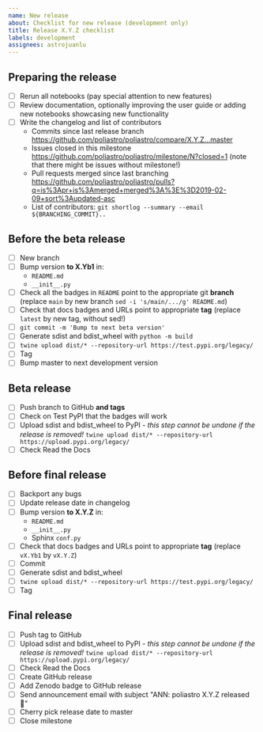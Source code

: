 ```yaml
---
name: New release
about: Checklist for new release (development only)
title: Release X.Y.Z checklist
labels: development
assignees: astrojuanlu
---
```


## Preparing the release

* [ ] Rerun all notebooks (pay special attention to new features)
* [ ] Review documentation, optionally improving the user guide or adding new notebooks showcasing new functionality
* [ ] Write the changelog and list of contributors
  - Commits since last release branch https://github.com/poliastro/poliastro/compare/X.Y.Z...master
  - Issues closed in this milestone https://github.com/poliastro/poliastro/milestone/N?closed=1 (note that there might be issues without milestone!)
  - Pull requests merged since last branching https://github.com/poliastro/poliastro/pulls?q=is%3Apr+is%3Amerged+merged%3A%3E%3D2019-02-09+sort%3Aupdated-asc
  - List of contributors: `git shortlog --summary --email ${BRANCHING_COMMIT}..`

## Before the beta release

* [ ] New branch
* [ ] Bump version **to X.Yb1** in:
  - `README.md`
  - `__init__.py`
* [ ] Check all the badges in `README` point to the appropriate git **branch** (replace `main` by new branch `sed -i 's/main/.../g' README.md`)
* [ ] Check that docs badges and URLs point to appropriate **tag** (replace `latest` by new tag, without sed!)
* [ ] `git commit -m 'Bump to next beta version'`
* [ ] Generate sdist and bdist_wheel with `python -m build`
* [ ] `twine upload dist/* --repository-url https://test.pypi.org/legacy/`
* [ ] Tag
* [ ] Bump master to next development version

## Beta release

* [ ] Push branch to GitHub **and tags**
* [ ] Check on Test PyPI that the badges will work
* [ ] Upload sdist and bdist_wheel to PyPI - *this step cannot be undone if the release is removed!* `twine upload dist/* --repository-url https://upload.pypi.org/legacy/`
* [ ] Check Read the Docs

## Before final release

* [ ] Backport any bugs
* [ ] Update release date in changelog
* [ ] Bump version **to X.Y.Z** in:
  - `README.md`
  - `__init__.py`
  - Sphinx `conf.py`
* [ ] Check that docs badges and URLs point to appropriate **tag** (replace `vX.Yb1` by `vX.Y.Z`)
* [ ] Commit
* [ ] Generate sdist and bdist_wheel
* [ ] `twine upload dist/* --repository-url https://test.pypi.org/legacy/`
* [ ] Tag

## Final release

* [ ] Push tag to GitHub
* [ ] Upload sdist and bdist_wheel to PyPI - *this step cannot be undone if the release is removed!* `twine upload dist/* --repository-url https://upload.pypi.org/legacy/`
* [ ] Check Read the Docs
* [ ] Create GitHub release
* [ ] Add Zenodo badge to GitHub release
* [ ] Send announcement email with subject "ANN: poliastro X.Y.Z released 🚀"
* [ ] Cherry pick release date to master
* [ ] Close milestone
